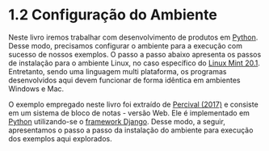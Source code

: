 # 1.2 Configuração do Ambiente

Neste livro iremos trabalhar com desenvolvimento de produtos em [Python](https://www.python.org/). Desse modo, precisamos configurar o ambiente para a execução com sucesso de nossos exemplos. O passo a passo abaixo apresenta os passos de instalação para o ambiente Linux, no caso específico do [Linux Mint 20.1](https://www.linuxmint.com/download.php). Entretanto, sendo uma linguagem multi plataforma, os programas desenvolvidos aqui devem funcionar de forma idêntica em ambientes Windows e Mac.

O exemplo empregado neste livro foi extraído de [Percival \(2017\)](https://novatec.com.br/livros/tdd-com-python/) e consiste em um sistema de bloco de notas - versão Web. Ele é implementado em [Python](https://www.python.org/) utilizando-se o [framework Django](https://www.djangoproject.com/). Desse modo, a seguir, apresentamos o passo a passo da instalação do ambiente para execução dos exemplos aqui explorados.

